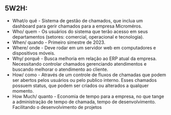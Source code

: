 ## 5W2H:
* What/o quê - Sistema de gestão de chamados, que inclua um dashboard para gerir chamados para a empresa Microméros.
* Who/ quem - Os usuários do sistema que terão acesso em seus departamentos (setores: comercial, operacional e tecnologia).
* When/ quando - Primeiro simestre de 2023.
* Where/ onde - Deve rodar em um servidor web em computadores e dispositivos móveis.
* Why/ porquê - Busca melhoria em relação ao ERP atual da empresa. Necessitando controlar chamados gerenciando atendimentos e buscando melhorar o atendimento ao cliente.
* How/ como - Através de um controle de fluxos de chamadas que podem ser abertos pelos usuários ou pelo publico interno. Esses chamados possuem status, que podem ser criados ou alterados a qualquer momento.
* How Much/ quanto - Economia de tempo para a empresa, no que tange a administração de tempo de chamada, tempo de desenvolvimento. Facilitando o desenvolvimento de projetos
